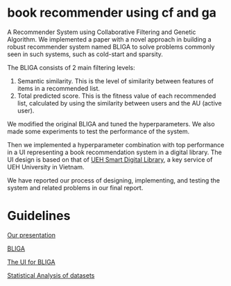 # book recommender using cf and ga
 A Recommender System using Collaborative Filtering and Genetic Algorithm. We implemented a paper with a novel approach in building a robust recommender system named BLIGA to solve problems commonly seen in such systems, such as cold-start and sparsity.
 
 The BLIGA consists of 2 main filtering levels:
 1. Semantic similarity. This is the level of similarity between features of items in a recommended list.
 2. Total predicted score. This is the fitness value of each recommended list, calculated by using the similarity between users and the AU (active user).

We modified the original BLIGA and tuned the hyperparameters. We also made some experiments to test the performance of the system.

Then we implemented a hyperparameter combination with top performance in a UI representing a book recommendation system in a digital library. The UI design is based on that of [UEH Smart Digital Library](https://smartlib.ueh.edu.vn/), a key service of UEH University in Vietnam.

We have reported our process of designing, implementing, and testing the system and related problems in our final report.

# Guidelines
[Our presentation](Presentation-UEH500.pdf)

[BLIGA](Algorithm/main.ipynb)

[The UI for BLIGA](UI/main.py)

[Statistical Analysis of datasets](Algorithm/statistics.ipynb)

